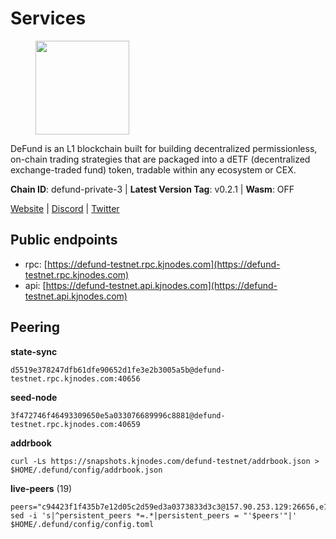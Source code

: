# Services

<figure><img src="https://raw.githubusercontent.com/kj89/testnet_manuals/main/pingpub/logos/defund.png" width="150" alt=""><figcaption></figcaption></figure>

DeFund is an L1 blockchain built for building decentralized permissionless,  on-chain trading strategies that are packaged into a dETF (decentralized  exchange-traded fund) token, tradable within any ecosystem or CEX.

**Chain ID**: defund-private-3 | **Latest Version Tag**: v0.2.1 | **Wasm**: OFF

[Website](https://www.defund.app) | [Discord](https://discord.gg/FV26pRPZ3P) | [Twitter](https://twitter.com/defund_finance)


## Public endpoints

* rpc: [https://defund-testnet.rpc.kjnodes.com](https://defund-testnet.rpc.kjnodes.com)
* api: [https://defund-testnet.api.kjnodes.com](https://defund-testnet.api.kjnodes.com)

## Peering

**state-sync**

```
d5519e378247dfb61dfe90652d1fe3e2b3005a5b@defund-testnet.rpc.kjnodes.com:40656
```

**seed-node**

```
3f472746f46493309650e5a033076689996c8881@defund-testnet.rpc.kjnodes.com:40659
```

**addrbook**
```
curl -Ls https://snapshots.kjnodes.com/defund-testnet/addrbook.json > $HOME/.defund/config/addrbook.json
```

**live-peers** (19)
```
peers="c94423f1f435b7e12d05c2d59ed3a0373833d3c3@157.90.253.129:26656,e199e4d17120559bc34357d72f6595cbcd4d5cd4@173.212.216.232:26656,d5519e378247dfb61dfe90652d1fe3e2b3005a5b@65.109.68.190:40656,c640df433e42f07b2d2ea11679c35a69174f6ef2@194.180.176.124:26656,d7c675fa2eef507d4e2270c442383a886cade959@207.180.248.230:26656,0a1fcc2907e50b46f021389049c79f7d124f9946@77.51.200.79:36656,6854d36513081c77a24987ab66a436e29e3e5cfa@65.21.131.215:26576,b9db73c9cac1676cd389711a18a4a64eb6ce3614@135.125.153.176:26656,9dd945f369a7aa1946e007d9547b364e69da7db8@185.192.96.140:26656,34caa18dc803a7c1c5da380f85f18bbf6e2e6126@162.55.33.123:26656,4135c03053c6f02e4ca773bee42d5c7f62922566@185.217.125.238:26656,fd3f439c775df4a7c1ced33d613124acee4187a6@194.163.154.129:40656,aee64a0d9b4f06f9f0949650fa22494b1cee1d58@84.46.244.228:26656,f4869f02f970f222d81718a7a2fcf9b3c7b1b10c@109.123.249.189:26656,d368e8fc76143f89e53f0997fd5dfef32129168c@109.110.63.204:26656,d3b7991e387ebfe26965fe4361bc0f27789b0aa4@38.242.153.15:40656,95d487c4f51295c4cd799cc7fe53d23ea7298bdf@206.246.71.251:46656,d31d9801e7a021d287570b94ffcf27b91b0d9b66@217.76.55.74:26656,c734239cb2a4a59e69de4fc52a9c4aca57285391@199.175.98.107:26656"
sed -i 's|^persistent_peers *=.*|persistent_peers = "'$peers'"|' $HOME/.defund/config/config.toml
```
